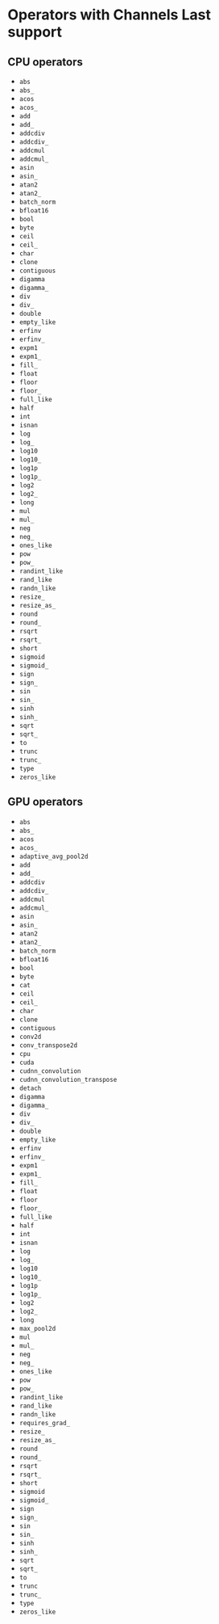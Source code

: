 # Operators with Channels Last support
## CPU operators
* `abs`
* `abs_`
* `acos`
* `acos_`
* `add`
* `add_`
* `addcdiv`
* `addcdiv_`
* `addcmul`
* `addcmul_`
* `asin`
* `asin_`
* `atan2`
* `atan2_`
* `batch_norm`
* `bfloat16`
* `bool`
* `byte`
* `ceil`
* `ceil_`
* `char`
* `clone`
* `contiguous`
* `digamma`
* `digamma_`
* `div`
* `div_`
* `double`
* `empty_like`
* `erfinv`
* `erfinv_`
* `expm1`
* `expm1_`
* `fill_`
* `float`
* `floor`
* `floor_`
* `full_like`
* `half`
* `int`
* `isnan`
* `log`
* `log_`
* `log10`
* `log10_`
* `log1p`
* `log1p_`
* `log2`
* `log2_`
* `long`
* `mul`
* `mul_`
* `neg`
* `neg_`
* `ones_like`
* `pow`
* `pow_`
* `randint_like`
* `rand_like`
* `randn_like`
* `resize_`
* `resize_as_`
* `round`
* `round_`
* `rsqrt`
* `rsqrt_`
* `short`
* `sigmoid`
* `sigmoid_`
* `sign`
* `sign_`
* `sin`
* `sin_`
* `sinh`
* `sinh_`
* `sqrt`
* `sqrt_`
* `to`
* `trunc`
* `trunc_`
* `type`
* `zeros_like`


## GPU operators 
* `abs`
* `abs_`
* `acos`
* `acos_`
* `adaptive_avg_pool2d`
* `add`
* `add_`
* `addcdiv`
* `addcdiv_`
* `addcmul`
* `addcmul_`
* `asin`
* `asin_`
* `atan2`
* `atan2_`
* `batch_norm`
* `bfloat16`
* `bool`
* `byte`
* `cat`
* `ceil`
* `ceil_`
* `char`
* `clone`
* `contiguous`
* `conv2d`
* `conv_transpose2d`
* `cpu`
* `cuda`
* `cudnn_convolution`
* `cudnn_convolution_transpose`
* `detach`
* `digamma`
* `digamma_`
* `div`
* `div_`
* `double`
* `empty_like`
* `erfinv`
* `erfinv_`
* `expm1`
* `expm1_`
* `fill_`
* `float`
* `floor`
* `floor_`
* `full_like`
* `half`
* `int`
* `isnan`
* `log`
* `log_`
* `log10`
* `log10_`
* `log1p`
* `log1p_`
* `log2`
* `log2_`
* `long`
* `max_pool2d`
* `mul`
* `mul_`
* `neg`
* `neg_`
* `ones_like`
* `pow`
* `pow_`
* `randint_like`
* `rand_like`
* `randn_like`
* `requires_grad_`
* `resize_`
* `resize_as_`
* `round`
* `round_`
* `rsqrt`
* `rsqrt_`
* `short`
* `sigmoid`
* `sigmoid_`
* `sign`
* `sign_`
* `sin`
* `sin_`
* `sinh`
* `sinh_`
* `sqrt`
* `sqrt_`
* `to`
* `trunc`
* `trunc_`
* `type`
* `zeros_like`
